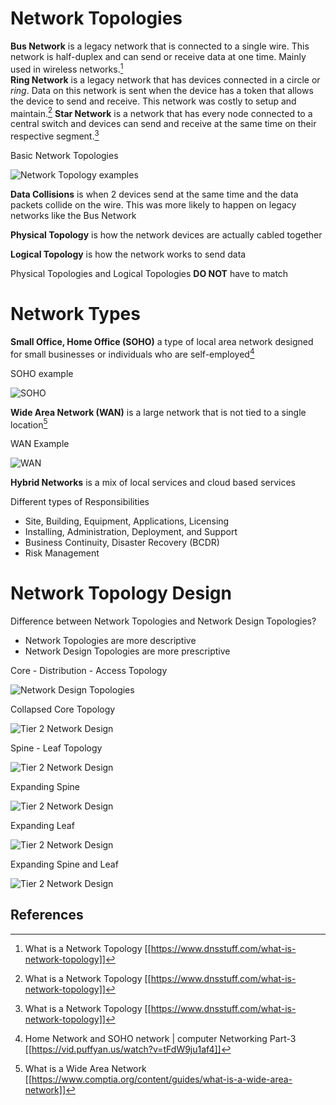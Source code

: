 # Network Topologies

**Bus Network** is a legacy network that is connected to a single wire. This network is half-duplex and can send or receive data at one time. Mainly used in wireless networks.[^1]  
**Ring Network** is a legacy network that has devices connected in a circle or *ring*. Data on this network is sent when the device has a token that allows the device to send and receive. This network was costly to setup and maintain.[^1] 
**Star Network** is a network that has every node connected to a central switch and devices can send and receive at the same time on their respective segment.[^1] 

Basic Network Topologies

![Network Topology examples](../docs/assets/chapter-01/sec04_image01.png)

**Data Collisions** is when 2 devices send at the same time and the data packets collide on the wire. This was more likely to happen on legacy networks like the Bus Network 

**Physical Topology** is how the network devices are actually cabled together

**Logical Topology** is how the network works to send data

Physical Topologies and Logical Topologies **DO NOT** have to match

# Network Types

**Small Office, Home Office (SOHO)** a type of local area network designed for small businesses or individuals who are self-employed[^2]

SOHO example

![SOHO](../docs/assets/chapter-01/sec04_image02.png)

**Wide Area Network (WAN)** is a large network that is not tied to a single location[^3]

WAN Example

![WAN](../docs/assets/chapter-01/sec04_image03.png)

**Hybrid Networks** is a mix of local services and cloud based services

Different types of Responsibilities
- Site, Building, Equipment, Applications, Licensing
- Installing, Administration, Deployment, and Support
- Business Continuity, Disaster Recovery (BCDR)
- Risk Management

# Network Topology Design

Difference between Network Topologies and Network Design Topologies?
- Network Topologies are more descriptive
- Network Design Topologies are more prescriptive

Core - Distribution - Access Topology

![Network Design Topologies](../docs/assets/chapter-01/sec04_image04.png)

Collapsed Core Topology

![Tier 2 Network Design](../docs/assets/chapter-01/sec04_image05.png)

Spine - Leaf Topology

![Tier 2 Network Design](../docs/assets/chapter-01/sec04_image06.png)

Expanding Spine

![Tier 2 Network Design](../docs/assets/chapter-01/sec04_image07.png)

Expanding Leaf

![Tier 2 Network Design](../docs/assets/chapter-01/sec04_image08.png)

Expanding Spine and Leaf

![Tier 2 Network Design](../docs/assets/chapter-01/sec04_image09.png)

## References
[^1]: What is a Network Topology [[https://www.dnsstuff.com/what-is-network-topology]]
[^2]: Home Network and SOHO network | computer Networking Part-3 [[https://vid.puffyan.us/watch?v=tFdW9ju1af4]]
[^3]: What is a Wide Area Network [[https://www.comptia.org/content/guides/what-is-a-wide-area-network]]
